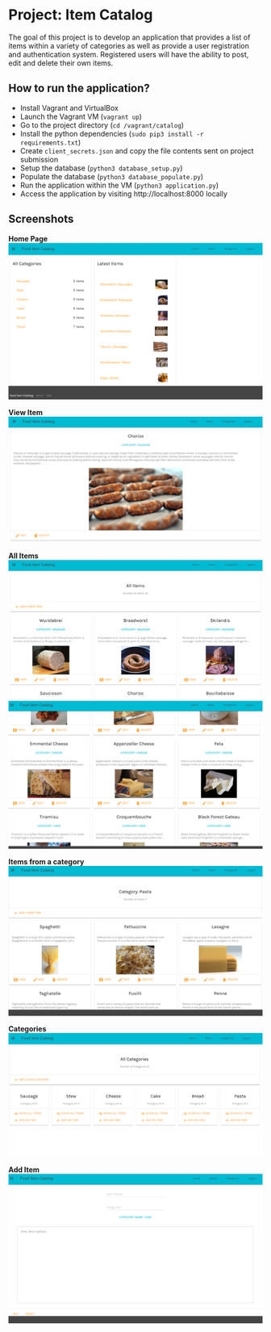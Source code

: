 Project: Item Catalog
========================

The goal of this project is to develop an application that provides a list of items within a variety of categories as well as provide a user registration and authentication system. Registered users will have the ability to post, edit and delete their own items.

How to run the application?
----------------------------
- Install Vagrant and VirtualBox
- Launch the Vagrant VM (`vagrant up`)
- Go to the project directory (`cd /vagrant/catalog`)
- Install the python dependencies (`sudo pip3 install -r requirements.txt`)
- Create `client_secrets.json` and copy the file contents sent on project submission
- Setup the database (`python3 database_setup.py`)
- Populate the database (`python3 database_populate.py`)
- Run the application within the VM (`python3 application.py`)
- Access the application by visiting http://localhost:8000 locally 

Screenshots
-----------
**Home Page**
![Home](/screenshots/home.PNG)

**View Item**
![View Item](/screenshots/view_item.PNG)

**All Items**
![All Items 1](/screenshots/all_items_1.PNG)
![All Items 2](/screenshots/all_items_2.PNG)

**Items from a category**
![Category Items](/screenshots/category_items.PNG)

**Categories**
![Categories](/screenshots/categories.PNG)

**Add Item**
![Add Item](/screenshots/add_item.PNG)

